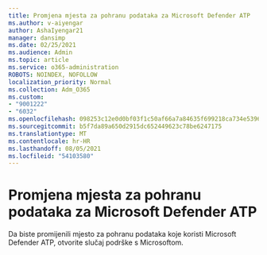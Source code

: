 ```yaml
---
title: Promjena mjesta za pohranu podataka za Microsoft Defender ATP
ms.author: v-aiyengar
author: AshaIyengar21
manager: dansimp
ms.date: 02/25/2021
ms.audience: Admin
ms.topic: article
ms.service: o365-administration
ROBOTS: NOINDEX, NOFOLLOW
localization_priority: Normal
ms.collection: Adm_O365
ms.custom:
- "9001222"
- "6032"
ms.openlocfilehash: 098253c12e0d0bf03f1c50af66a7a84635f699218ca734e53965bcfd55edb930
ms.sourcegitcommit: b5f7da89a650d2915dc652449623c78be6247175
ms.translationtype: MT
ms.contentlocale: hr-HR
ms.lasthandoff: 08/05/2021
ms.locfileid: "54103580"
---
```

# <a name="change-data-storage-location-for-microsoft-defender-atp"></a>Promjena mjesta za pohranu podataka za Microsoft Defender ATP

Da biste promijenili mjesto za pohranu podataka koje koristi Microsoft Defender ATP, otvorite slučaj podrške s Microsoftom.
